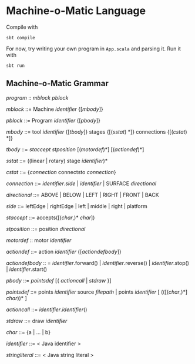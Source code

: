 # Machine-o-Matic Language

Compile with

`sbt compile`

For now, try writing your own program in `App.scala` and parsing it. Run it with

`sbt run`

## Machine-o-Matic Grammar

*program* :: *mblock* *pblock*

*mblock* ::= Machine *identifier* {[*mbody*]}

*pblock* ::= Program *identifier* {[*pbody*]}

*mbody* ::= tool *identifier* {[*tbody*]} stages {[(*sstat*) \*]} connections {[(*cstat*) \*]}

*tbody* ::= *staccept* *stposition* [(*motordef*)\*] [(*actiondef*)\*]

*sstat* ::= ((linear | rotary) stage *identifier*)\*

*cstat* ::= {*connection* connectsto *connection*}

*connection* ::= *identifier*.*side* | *identifier* | SURFACE *directional*

*directional* ::= ABOVE | BELOW | LEFT | RIGHT | FRONT | BACK

*side* ::= leftEdge | rightEdge | left | middle | right | platform

*staccept* ::= accepts([(*char*,)\* *char*])

*stposition* ::= position *directional*

*motordef* :: motor *identifier*

*actiondef* ::= action *identifier* {[*actiondefbody*]}

*actiondefbody* :: = *identifier*.forward() | *identifier*.reverse() | *identifier*.stop() | *identifier*.start()

*pbody* ::= *pointsdef* [{ *actioncall* | *stdraw* }]

*pointsdef* ::= points *identifier* source *filepath*
                | points *identifier* [ (([(*char*,)\*] *char*))\* ]

*actioncall* ::= *identifier*.*identifier*()

*stdraw* ::= draw *identifier*

*char* ::= {a | ... | b}

*identifier* ::= < Java identifier >

*stringliteral* ::= < Java string literal >
